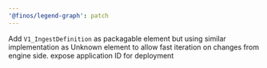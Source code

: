 ```yaml
---
'@finos/legend-graph': patch
---
```



Add `V1_IngestDefinition` as packagable element but using similar implementation as Unknown element to allow fast iteration on changes from engine side. expose application ID for deployment